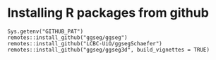 # Installing R packages from github

```{R}
Sys.getenv("GITHUB_PAT")
remotes::install_github("ggseg/ggseg")
remotes::install_github("LCBC-UiO/ggsegSchaefer")
remotes::install_github("ggseg/ggseg3d", build_vignettes = TRUE)

```